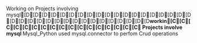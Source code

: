 Working on Projects involving mysql[D[D[D[D[D[D[D[D[D[D[D[D[D[D[D[D[D[D[D[D[D[D[D[D[D[D[D[D[D[D[D[D[D[D[D<b>workin[C[C[C[C[C[C[C[C[C[C[C[C[C[C[C[C[C Projects involve mysql </b>
Mysql_Python used mysql.connector to perfom Crud operations
